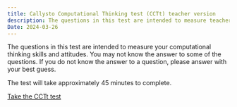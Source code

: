 ```yaml
---
title: Callysto Computational Thinking test (CCTt) teacher version
description: The questions in this test are intended to measure teachers' computational thinking skills and attitudes.
Date: 2024-03-26
---
```


The questions in this test are intended to measure your computational thinking skills and attitudes. You may not know the answer to some of the questions. If you do not know the answer to a question, please answer with your best guess. 

The test will take approximately 45 minutes to complete.

<a href="Resource_Callysto-CTt_Instrument_Teacher_version-1.pdf" target="_blank">Take the CCTt test</a>